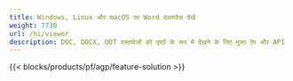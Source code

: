 ```yaml
---
title: Windows, Linux और macOS पर Word दस्तावेज़ देखें 
weight: 7730
url: /hi/viewer
description: DOC, DOCX, ODT दस्तावेज़ों को पृष्ठों के रूप में देखने के लिए मुफ़्त ऐप और API
---
```


{{< blocks/products/pf/agp/feature-solution >}} 

